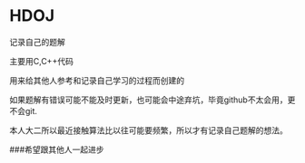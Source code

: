 # HDOJ
记录自己的题解

主要用C,C++代码

用来给其他人参考和记录自己学习的过程而创建的

如果题解有错误可能不能及时更新，也可能会中途弃坑，毕竟github不太会用，更不会git.

本人大二所以最近接触算法比以往可能要频繁，所以才有记录自己题解的想法。

###希望跟其他人一起进步

